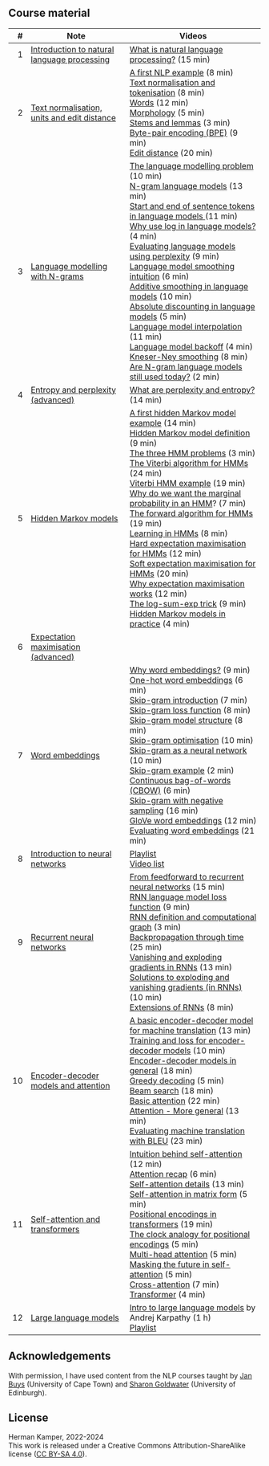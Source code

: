 ## Course material

| # | Note | Videos |
|---:|---|---|
| 1 | [Introduction to natural language processing](notes/01_intro_notes.pdf) | [What is natural language processing?](https://youtu.be/ZxG1YFrYuOU&list=PLmZlBIcArwhOqEQwyk2TBHmtEKTGPMu5d) (15 min) |
| 2 | [Text normalisation, units and edit distance](notes/02_units_distance_notes.pdf) | [A first NLP example](https://youtu.be/k4Co_47zeO4&list=PLmZlBIcArwhOqEQwyk2TBHmtEKTGPMu5d) (8 min)<br>[Text normalisation and tokenisation](https://youtu.be/Y2FBKCwww50&list=PLmZlBIcArwhOqEQwyk2TBHmtEKTGPMu5d) (8 min)<br>[Words](https://youtu.be/o_v279Ip4GU&list=PLmZlBIcArwhOqEQwyk2TBHmtEKTGPMu5d) (12 min)<br>[Morphology](https://youtu.be/zMMrn7BZefc&list=PLmZlBIcArwhOqEQwyk2TBHmtEKTGPMu5d) (5 min)<br>[Stems and lemmas](https://youtu.be/DWsiL01hMwk&list=PLmZlBIcArwhOqEQwyk2TBHmtEKTGPMu5d) (3 min)<br>[Byte-pair encoding (BPE)](https://youtu.be/20xtCxAAkFw&list=PLmZlBIcArwhOqEQwyk2TBHmtEKTGPMu5d) (9 min)<br>[Edit distance](https://youtu.be/C2cRO9BqlZw&list=PLmZlBIcArwhOqEQwyk2TBHmtEKTGPMu5d) (20 min) |
| 3 | [Language modelling with N-grams](notes/03_lm_ngrams_notes.pdf) | [The language modelling problem](https://youtu.be/6TjmCP7TDOg&list=PLmZlBIcArwhP-ril7Xe5vDNpdMEgOjppP) (10 min) <br> [N-gram language models](https://youtu.be/SLsLEYZJ2xU&list=PLmZlBIcArwhP-ril7Xe5vDNpdMEgOjppP) (13 min) <br> [Start and end of sentence tokens in language models ](https://youtu.be/S1t-aac0K58&list=PLmZlBIcArwhP-ril7Xe5vDNpdMEgOjppP) (11 min) <br> [Why use log in language models?](https://youtu.be/l5RgDfA2R-w&list=PLmZlBIcArwhP-ril7Xe5vDNpdMEgOjppP) (4 min) <br> [Evaluating language models using perplexity](https://youtu.be/72eVFb7USKs&list=PLmZlBIcArwhP-ril7Xe5vDNpdMEgOjppP) (9 min) <br> [Language model smoothing intuition](https://youtu.be/hU3NjSMC8uI&list=PLmZlBIcArwhP-ril7Xe5vDNpdMEgOjppP) (6 min) <br> [Additive smoothing in language models](https://youtu.be/zHU6IptBdJU&list=PLmZlBIcArwhP-ril7Xe5vDNpdMEgOjppP) (10 min) <br> [Absolute discounting in language models](https://youtu.be/g-VSL7Bu5Po&list=PLmZlBIcArwhP-ril7Xe5vDNpdMEgOjppP) (5 min) <br> [Language model interpolation](https://youtu.be/HHzUTUbmG4k&list=PLmZlBIcArwhP-ril7Xe5vDNpdMEgOjppP) (11 min) <br> [Language model backoff](https://youtu.be/DdvJ6Vd4EHg&list=PLmZlBIcArwhP-ril7Xe5vDNpdMEgOjppP) (4 min) <br> [Kneser-Ney smoothing](https://youtu.be/9SlJ76HtjoE&list=PLmZlBIcArwhP-ril7Xe5vDNpdMEgOjppP) (8 min) <br> [Are N-gram language models still used today?](https://youtu.be/YwtyFWFuVKs&list=PLmZlBIcArwhP-ril7Xe5vDNpdMEgOjppP) (2 min) |
| 4 | [Entropy and perplexity (advanced)](notes/04_entropy_perplexity_notes.pdf) | [What are perplexity and entropy?](https://youtu.be/iNJSUmOAPwo&list=PLmZlBIcArwhP-ril7Xe5vDNpdMEgOjppP) (14 min) |
| 5 | [Hidden Markov models](notes/05_hmm_notes.pdf) | [A first hidden Markov model example](https://youtu.be/pnGCxBjvJW0&list=PLmZlBIcArwhMIRdgNwFUWGqY53h2TC6PH) (14 min) <br> [Hidden Markov model definition](https://youtu.be/oGO-2dtE82Q&list=PLmZlBIcArwhMIRdgNwFUWGqY53h2TC6PH) (9 min) <br> [The three HMM problems](https://youtu.be/DzkKL9vyZEA&list=PLmZlBIcArwhMIRdgNwFUWGqY53h2TC6PH) (3 min) <br> [The Viterbi algorithm for HMMs](https://youtu.be/u4IBPD43VuY&list=PLmZlBIcArwhMIRdgNwFUWGqY53h2TC6PH) (24 min) <br> [Viterbi HMM example](https://youtu.be/14fC-uo7vD0&list=PLmZlBIcArwhMIRdgNwFUWGqY53h2TC6PH) (19 min) <br> [Why do we want the marginal probability in an HMM](https://youtu.be/84LYEt1tIzU&list=PLmZlBIcArwhMIRdgNwFUWGqY53h2TC6PH)? (7 min) <br> [The forward algorithm for HMMs](https://youtu.be/n-aVBfVNyDE&list=PLmZlBIcArwhMIRdgNwFUWGqY53h2TC6PH) (19 min) <br> [Learning in HMMs](https://youtu.be/Psh8fAUYrEM&list=PLmZlBIcArwhMIRdgNwFUWGqY53h2TC6PH) (8 min) <br> [Hard expectation maximisation for HMMs](https://youtu.be/O50_FcUEvZw&list=PLmZlBIcArwhMIRdgNwFUWGqY53h2TC6PH) (12 min) <br> [Soft expectation maximisation for HMMs](https://youtu.be/E6r6w44UYfo&list=PLmZlBIcArwhMIRdgNwFUWGqY53h2TC6PH) (20 min) <br> [Why expectation maximisation works](https://youtu.be/_3JzlDjLc6Q&list=PLmZlBIcArwhMIRdgNwFUWGqY53h2TC6PH) (12 min) <br> [The log-sum-exp trick](https://youtu.be/MZ2VM32h37g&list=PLmZlBIcArwhMIRdgNwFUWGqY53h2TC6PH) (9 min) <br> [Hidden Markov models in practice](https://youtu.be/3AGW9uj4uyE&list=PLmZlBIcArwhMIRdgNwFUWGqY53h2TC6PH) (4 min) |
| 6 | [Expectation maximisation (advanced)](notes/06_em_notes.pdf) |  |
| 7 | [Word embeddings](notes/07_word_embeddings_notes.pdf) | [Why word embeddings?](https://youtu.be/kkpRD3jS2zc&list=PLmZlBIcArwhPN5aRBaB_yTA0Yz5RQe5A_) (9 min) <br> [One-hot word embeddings](https://youtu.be/LiWmgeUZi6Y&list=PLmZlBIcArwhPN5aRBaB_yTA0Yz5RQe5A_) (6 min) <br> [Skip-gram introduction](https://youtu.be/3l2xL12CRRM&list=PLmZlBIcArwhPN5aRBaB_yTA0Yz5RQe5A_) (7 min) <br> [Skip-gram loss function](https://youtu.be/xXlzOkqQqGg&list=PLmZlBIcArwhPN5aRBaB_yTA0Yz5RQe5A_) (8 min) <br> [Skip-gram model structure](https://youtu.be/4hRGng648uQ&list=PLmZlBIcArwhPN5aRBaB_yTA0Yz5RQe5A_) (8 min) <br> [Skip-gram optimisation](https://youtu.be/Nxp7Wbrpfsc&list=PLmZlBIcArwhPN5aRBaB_yTA0Yz5RQe5A_) (10 min) <br> [Skip-gram as a neural network](https://youtu.be/ki5o0pRv1eQ&list=PLmZlBIcArwhPN5aRBaB_yTA0Yz5RQe5A_) (10 min) <br> [Skip-gram example](https://youtu.be/FGLn3gT0oYg&list=PLmZlBIcArwhPN5aRBaB_yTA0Yz5RQe5A_) (2 min) <br> [Continuous bag-of-words (CBOW)](https://youtu.be/2X9Ze-ch3Ws&list=PLmZlBIcArwhPN5aRBaB_yTA0Yz5RQe5A_) (6 min) <br> [Skip-gram with negative sampling](https://youtu.be/CjCFJAGZEio&list=PLmZlBIcArwhPN5aRBaB_yTA0Yz5RQe5A_) (16 min) <br> [GloVe word embeddings](https://youtu.be/jeW2y9CUzZo&list=PLmZlBIcArwhPN5aRBaB_yTA0Yz5RQe5A_) (12 min) <br> [Evaluating word embeddings](https://youtu.be/As5EJIONx-U&list=PLmZlBIcArwhPN5aRBaB_yTA0Yz5RQe5A_) (21 min) |
| 8 | [Introduction to neural networks](notes/08_nn_notes.pdf) | [Playlist](https://www.youtube.com/playlist?list=PLmZlBIcArwhMHnIrNu70mlvZOwe6MqWYn) <br> [Video list](https://www.kamperh.com/data414/#introduction-to-neural-networks) |
| 9 | [Recurrent neural networks](notes/09_rnn_notes.pdf) | [From feedforward to recurrent neural networks](https://youtu.be/XImxbT8U0h8?list=PLmZlBIcArwhOSBWBgRR70xip-NnbOwSji) (15 min) <br> [RNN language model loss function](https://youtu.be/kUjXExou3Uw?list=PLmZlBIcArwhOSBWBgRR70xip-NnbOwSji) (9 min) <br> [RNN definition and computational graph](https://youtu.be/Q2UpMrpKI_M?list=PLmZlBIcArwhOSBWBgRR70xip-NnbOwSji) (3 min) <br> [Backpropagation through time](https://youtu.be/d4HRuGknQjI?list=PLmZlBIcArwhOSBWBgRR70xip-NnbOwSji) (25 min) <br> [Vanishing and exploding gradients in RNNs](https://youtu.be/VqYu8INY8co?list=PLmZlBIcArwhOSBWBgRR70xip-NnbOwSji) (13 min) <br> [Solutions to exploding and vanishing gradients (in RNNs)](https://youtu.be/xgMx_YBMU8c?list=PLmZlBIcArwhOSBWBgRR70xip-NnbOwSji) (10 min) <br> [Extensions of RNNs](https://youtu.be/iGkIIIgPFHQ?list=PLmZlBIcArwhOSBWBgRR70xip-NnbOwSji) (8 min) |
| 10 | [Encoder-decoder models and attention](notes/10_encdec_attention_notes.pdf) | [A basic encoder-decoder model for machine translation](https://youtu.be/gHk2IWivt_8&list=PLmZlBIcArwhPHmHzyM_cZJQ8_v5paQJTV) (13 min)<br>[Training and loss for encoder-decoder models](https://youtu.be/aBZUTuT1Izs&list=PLmZlBIcArwhPHmHzyM_cZJQ8_v5paQJTV) (10 min)<br>[Encoder-decoder models in general](https://youtu.be/N8AzPeAORKM&list=PLmZlBIcArwhPHmHzyM_cZJQ8_v5paQJTV) (18 min)<br>[Greedy decoding](https://youtu.be/DW5C3eqAFQM&list=PLmZlBIcArwhPHmHzyM_cZJQ8_v5paQJTV) (5 min)<br>[Beam search](https://youtu.be/uG3xoYNo3HM&list=PLmZlBIcArwhPHmHzyM_cZJQ8_v5paQJTV) (18 min)<br>[Basic attention](https://youtu.be/BSSoEtv5jvQ&list=PLmZlBIcArwhPHmHzyM_cZJQ8_v5paQJTV) (22 min)<br>[Attention - More general](https://youtu.be/k-5QMalS8bQ&list=PLmZlBIcArwhPHmHzyM_cZJQ8_v5paQJTV) (13 min)<br>[Evaluating machine translation with BLEU](https://youtu.be/evDKNiNs09o&list=PLmZlBIcArwhPHmHzyM_cZJQ8_v5paQJTV) (23 min) |
| 11 | [Self-attention and transformers](notes/11_transformers_notes.pdf) | [Intuition behind self-attention](https://youtu.be/Y9vUgnA7gxs&list=PLmZlBIcArwhOPR2s-FIR7WoqNaBML233s) (12 min)<br> [Attention recap](https://youtu.be/HOZBI1txEIg&list=PLmZlBIcArwhOPR2s-FIR7WoqNaBML233s) (6 min)<br> [Self-attention details](https://youtu.be/3Co5iwuuMcs&list=PLmZlBIcArwhOPR2s-FIR7WoqNaBML233s) (13 min)<br> [Self-attention in matrix form](https://youtu.be/Ex4qkB1rnhk&list=PLmZlBIcArwhOPR2s-FIR7WoqNaBML233s) (5 min)<br> [Positional encodings in transformers](https://youtu.be/5V9gZcAd6cE&list=PLmZlBIcArwhOPR2s-FIR7WoqNaBML233s) (19 min)<br> [The clock analogy for positional encodings](https://youtu.be/BkyEZwAf-Rw&list=PLmZlBIcArwhOPR2s-FIR7WoqNaBML233s) (5 min)<br> [Multi-head attention](https://youtu.be/1JyLExxxRb8&list=PLmZlBIcArwhOPR2s-FIR7WoqNaBML233s) (5 min)<br> [Masking the future in self-attention](https://youtu.be/GoGHHSQ_FTw&list=PLmZlBIcArwhOPR2s-FIR7WoqNaBML233s) (5 min)<br> [Cross-attention](https://youtu.be/35jpRxa81Hc&list=PLmZlBIcArwhOPR2s-FIR7WoqNaBML233s) (7 min)<br> [Transformer](https://youtu.be/nMNW_8PYX6w&list=PLmZlBIcArwhOPR2s-FIR7WoqNaBML233s) (4 min) |
| 12 | [Large language models](notes/12_llm_notes.pdf) | [Intro to large language models](https://youtu.be/zjkBMFhNj_g?si=dU7KNFP0_C_AQGuH) by Andrej Karpathy (1 h)<br> [Playlist](https://www.youtube.com/playlist?list=PLmZlBIcArwhOVLRdimL3lS9F_33fzh9jU) |



## Acknowledgements

With permission, I have used content from the NLP courses taught by
[Jan Buys](https://www.janmbuys.com/) (University of Cape Town) and
[Sharon Goldwater](https://homepages.inf.ed.ac.uk/sgwater/)
(University of Edinburgh).


## License

Herman Kamper, 2022-2024  
This work is released under a Creative Commons Attribution-ShareAlike
license ([CC BY-SA 4.0](http://creativecommons.org/licenses/by-sa/4.0/)).
